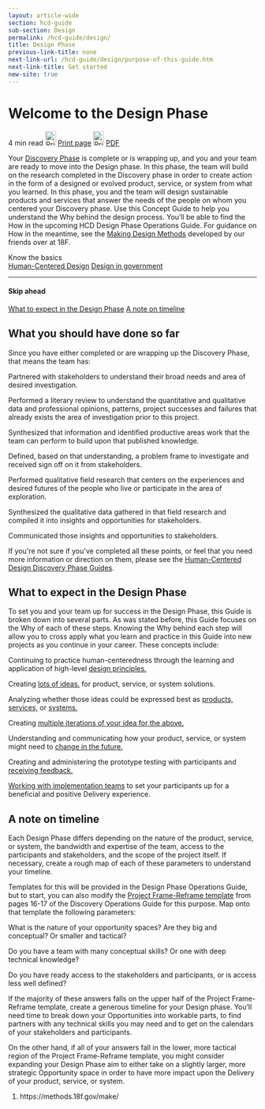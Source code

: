 ```yaml
---
layout: article-wide
section: hcd-guide
sub-section: Design
permalink: /hcd-guide/design/
title: Design Phase
previous-link-title: none
next-link-url: /hcd-guide/design/purpose-of-this-guide.htm
next-link-title: Get started
new-site: true
---
```


<h1>Welcome to the Design Phase</h1>
<div class="usa-prose__hcd-guide__reading_print">
  <span class="usa-prose__hcd-guide__reading_time">4 min read</span>
  <a href="javascript:window.print();" title="Print guide" class="usa-prose__hcd-guide_a usa-prose__hcd-guide__print_guide_img usa-prose__hcd-guide__print_desktop_visible"><img src="{{ site.baseurl }}/assets/img/lab/hcd-guide/design/print-guide.svg" width="22" height="29" alt="Print guide" /></a>
  <a href="javascript:window.print();" title="Print guide" class="usa-prose__hcd-guide_a usa-prose__hcd-guide__print_guide usa-prose__hcd-guide__print_desktop_visible">Print page</a>
  <a href="javascript:window.print();" title="Print guide" class="usa-prose__hcd-guide_a usa-prose__hcd-guide__print_guide_img usa-prose__hcd-guide__print_mobile_visible"><img src="{{ site.baseurl }}/assets/img/lab/hcd-guide/design/print-guide.svg" width="22" height="29" alt="Print guide" /></a>
  <a href="javascript:window.print();" title="PDF" class="usa-prose__hcd-guide_a usa-prose__hcd-guide__print_guide usa-prose__hcd-guide__print_mobile_visible">PDF</a>
</div>

<p>
  Your <a href="https://github.com/labopm/HCD-Guides" title="Discovery Phase" target="_blank" class="usa-prose__hcd-guide_a ">Discovery Phase</a> is complete or is wrapping up, and you and your team are ready to move into the Design phase. 
  In this phase, the team will build on the research completed in the Discovery phase in 
  order to create action in the form of a designed or evolved product, service, or 
  system from what you learned. 
  <span class="usa-prose__hcd-guide__highlight_copy usa-prose__hcd-guide__highlight_copy_off">In this phase, you and the team will design sustainable</span> 
  products and services that answer the needs of the people on whom you centered your Discovery phase. 
  Use this Concept Guide to help you understand the Why behind the design process. 
  You&rsquo;ll be able to find the How in the upcoming HCD Design Phase Operations Guide. 
  For guidance on How in the meantime, see the 
  <a href="https://methods.18f.gov/make/" title="Making Design Methods" target="_blank" class="usa-prose__hcd-guide_a hcd-guide__print_footnotes_link">Making Design Methods</a>
  developed by our friends over at 18F.
</p>
<div class="usa-prose__hcd-guide__know_the_basics">
  <div class="usa-prose__hcd-guide__know_header">
    Know the basics
  </div>
  <a href="#" title="Human-Centered Design" class="usa-prose__hcd-guide_a">Human-Centered Design</a>
  <a href="#" title="Design in government" class="usa-prose__hcd-guide_a">Design in government</a>
</div>
<div class="usa-prose__hcd-guide__skip_ahead usa-prose__hcd-guide__mobile_visible">
  <hr>
  <h4>Skip ahead</h4>
  <a href="#design-phase" title="What to expect in the Design Phase" class="usa-prose__hcd-guide_a">What to expect in the Design Phase</a>
  <a href="#timeline" title="A note on timeline" class="usa-prose__hcd-guide_a">A note on timeline</a>
</div>

<h2>What you should have done so far</h2>
<p>
  Since you have either completed or are wrapping up the Discovery Phase, that means the team has:
</p>

<div class="lab__bullet_points_columns lab__bullet_points_column_left">
  <p>
    Partnered with stakeholders to understand their broad needs and area 
    of desired investigation.
  </p>
  <p>
    Performed a literary review to understand the quantitative and qualitative data 
    and professional opinions, patterns, project successes and failures 
    that already exists the area of investigation prior to this project.
  </p>
  <p>
    Synthesized that information and identified productive areas work that the team can 
    perform to build upon that published knowledge.
  </p>  
</div>
<div class="lab__bullet_points_columns lab__bullet_points_column_right">
  <p>
    Defined, based on that understanding, a problem frame to investigate and 
    received sign off on it from stakeholders.
  </p>
  <p>
    Performed qualitative field research that centers on the experiences 
    and desired futures of the people who live or participate in the area 
    of exploration.
  </p>
  <p>
    Synthesized the qualitative data gathered in that field research and 
    compiled it into insights and opportunities for stakeholders.
  </p>
  <p>
    Communicated those insights and opportunities to stakeholders.
  </p>
</div>
<div class="lab__clear_spacer"></div>

<p>
  If you're not sure if you've completed all these points, or feel that you need more information or direction on them, please see the <a href="https://github.com/labopm/HCD-Guides" title="Discovery Phase" target="_blank" class="usa-prose__hcd-guide_a">Human-Centered Design Discovery Phase Guides</a>.
</p>
<h2 id="design-phase">What to expect in the Design Phase</h2>
<p>
  To set you and your team up for success in the Design Phase, this Guide 
  is broken down into several parts. As was stated before, this Guide 
  focuses on the Why of each of these steps. Knowing the Why behind each 
  step will allow you to cross apply what you learn and practice in this 
  Guide into new projects as you continue in your career. These concepts include:
</p>
<div class="lab__bullet_points_columns lab__bullet_points_column_left">
  <p>
    Continuing to practice human-centeredness through the learning 
    and application of high-level 
    <a href="/hcd-guide/design/design-phase-principles.htm" title="design principles" class="usa-prose__hcd-guide_a">design principles.</a>
  </p>
  <p>
    Creating <a href="/hcd-guide/design/designed-things.htm" title="lots of ideas" class="usa-prose__hcd-guide_a">lots of ideas.</a> 
    for product, service, or system solutions.
  </p>
  <p>
    Analyzing whether those ideas could be expressed best as 
    <a href="/hcd-guide/design/products.htm" title="products" class="usa-prose__hcd-guide_a">products,</a>  
    <a href="/hcd-guide/design/services.htm" title="services" class="usa-prose__hcd-guide_a">services,</a> 
    or 
    <a href="/hcd-guide/design/systems.htm" title="systems" class="usa-prose__hcd-guide_a">systems.</a>
  </p>
  <p>
    Creating 
    <a href="/hcd-guide/design/iteration.htm" title="multiple iterations of your idea for the above" class="usa-prose__hcd-guide_a">multiple iterations of your idea for the above.</a>
  </p>  
</div>

<div class="lab__bullet_points_columns lab__bullet_points_column_right">
  <p>
    Understanding and communicating how your product, service, or system might need to 
    <a href="/hcd-guide/design/design-for-change.htm" title="change in the future" class="usa-prose__hcd-guide_a">change in the future.</a>
    
  </p>
  <p>
    Creating and administering the prototype testing with participants and 
    <a href="/hcd-guide/design/feedback.htm" title="receiving feedback" class="usa-prose__hcd-guide_a">receiving feedback.</a>    
  </p>
  <p>
    <a href="/hcd-guide/design/design-and-implementation.htm" title="Working with implementation teams" class="usa-prose__hcd-guide_a">Working with implementation teams</a> 
    to set your participants up for a beneficial and positive Delivery experience.
  </p>
</div>
<div class="lab__clear_spacer"></div>

<h2 id="timeline">A note on timeline</h2>
<p>
  Each Design Phase differs depending on the nature of the product, service, or system, 
  the bandwidth and expertise of the team, access to the participants and stakeholders, 
  and the scope of the project itself. If necessary, create a rough map of each 
  of these parameters to understand your timeline.
</p>
<p>
  Templates for this will be provided in the Design Phase Operations Guide, but to start, 
  you can also modify the 
  <a href="https://github.com/labopm/HCD-Guides/blob/master/HCD_Ops_Guide_v12_spreads.pdf" target="_blank" title="Project Frame-Reframe template" class="usa-prose__hcd-guide_a">Project Frame-Reframe template</a> 
  from pages 16-17 of the Discovery Operations Guide for this purpose. Map onto that template the following parameters:
</p>
<div class="lab__bullet_points_columns lab__bullet_points_column_fullwidth">
  <p>
    What is the nature of your opportunity spaces? Are they big and conceptual? 
    Or smaller and tactical?
  </p>

  <p>
    Do you have a team with many conceptual skills? Or one with deep 
    technical knowledge?
  </p>

  <p>
    Do you have ready access to the stakeholders and participants, 
    or is access less well defined?
  </p>
</div>

<p>
  If the majority of these answers falls on the upper half of the Project Frame-Reframe template, 
  create a generous timeline for your Design phase. You&rsquo;ll need time to break down your 
  Opportunities into workable parts, to find partners with any technical skills you may 
  need and to get on the calendars of your stakeholders and participants.
</p>

<p>
  On the other hand, if all of your answers fall in the lower, more tactical region of the 
  Project Frame-Reframe template, you might consider expanding your Design Phase aim 
  to either take on a slightly larger, more strategic Opportunity space in order 
  to have more impact upon the Delivery of your product, service, or system.
</p>

<div class="hcd-guide__print_footnotes">
  <ol>
    <li>https://methods.18f.gov/make/</li>
  </ol>
</div>
